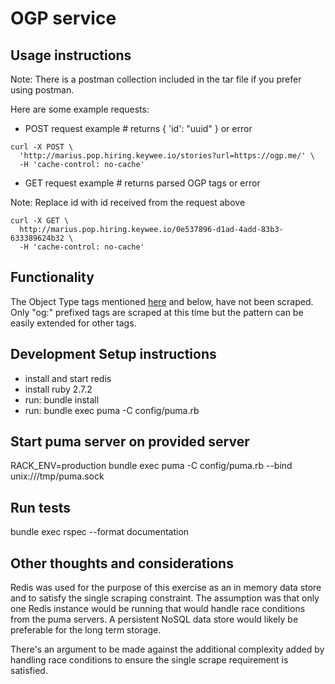 # OGP service

## Usage instructions

Note: There is a postman collection included in the tar file if you prefer using
postman.

Here are some example requests:

- POST request example # returns { 'id': "uuid" } or error

```
curl -X POST \
  'http://marius.pop.hiring.keywee.io/stories?url=https://ogp.me/' \
  -H 'cache-control: no-cache'
```

- GET request example # returns parsed OGP tags or error

Note: Replace id with id received from the request above

```
curl -X GET \
  http://marius.pop.hiring.keywee.io/0e537896-d1ad-4add-83b3-633389624b32 \
  -H 'cache-control: no-cache'
```

## Functionality

The Object Type tags mentioned [here](https://ogp.me/#type_music) and below,
have not been scraped. Only "og:" prefixed tags are scraped at this time but the
pattern can be easily extended for other tags.

## Development Setup instructions

- install and start redis
- install ruby 2.7.2
- run: bundle install
- run: bundle exec puma -C config/puma.rb

## Start puma server on provided server

RACK_ENV=production bundle exec puma -C config/puma.rb --bind unix:///tmp/puma.sock

## Run tests

bundle exec rspec --format documentation

## Other thoughts and considerations

Redis was used for the purpose of this exercise as an in memory data store and
to satisfy the single scraping constraint. The assumption was that only one
Redis instance would be running that would handle race conditions from the puma
servers. A persistent NoSQL data store would likely be preferable for the long
term storage.

There's an argument to be made against the additional complexity added by
handling race conditions to ensure the single scrape requirement is satisfied.
